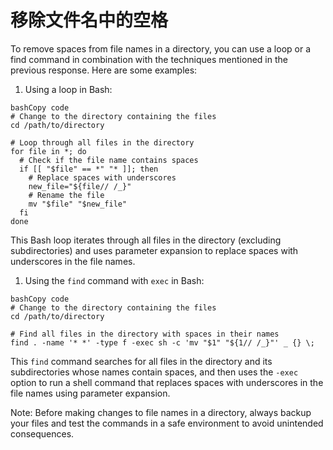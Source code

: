 # 移除文件名中的空格

To remove spaces from file names in a directory, you can use a loop or a find command in combination with the techniques mentioned in the previous response. Here are some examples:

1. Using a loop in Bash:

```
bashCopy code
# Change to the directory containing the files
cd /path/to/directory

# Loop through all files in the directory
for file in *; do
  # Check if the file name contains spaces
  if [[ "$file" == *" "* ]]; then
    # Replace spaces with underscores
    new_file="${file// /_}"
    # Rename the file
    mv "$file" "$new_file"
  fi
done
```

This Bash loop iterates through all files in the directory (excluding subdirectories) and uses parameter expansion to replace spaces with underscores in the file names.

1. Using the `find` command with `exec` in Bash:

```
bashCopy code
# Change to the directory containing the files
cd /path/to/directory

# Find all files in the directory with spaces in their names
find . -name '* *' -type f -exec sh -c 'mv "$1" "${1// /_}"' _ {} \;
```

This `find` command searches for all files in the directory and its subdirectories whose names contain spaces, and then uses the `-exec` option to run a shell command that replaces spaces with underscores in the file names using parameter expansion.

Note: Before making changes to file names in a directory, always backup your files and test the commands in a safe environment to avoid unintended consequences.